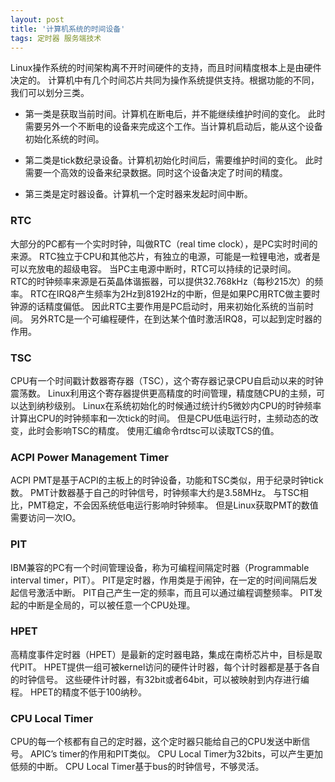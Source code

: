 ```yaml
---
layout: post
title: '计算机系统的时间设备'
tags: 定时器 服务端技术
---
```



Linux操作系统的时间架构离不开时间硬件的支持，而且时间精度根本上是由硬件决定的。
计算机中有几个时间芯片共同为操作系统提供支持。根据功能的不同，我们可以划分三类。

*   第一类是获取当前时间。计算机在断电后，并不能继续维护时间的变化。
此时需要另外一个不断电的设备来完成这个工作。当计算机启动后，能从这个设备初始化系统的时间。

*   第二类是tick数纪录设备。计算机初始化时间后，需要维护时间的变化。
此时需要一个高效的设备来纪录数据。同时这个设备决定了时间的精度。

*   第三类是定时器设备。计算机一个定时器来发起时间中断。

###   RTC

大部分的PC都有一个实时时钟，叫做RTC（real time clock），是PC实时时间的来源。
RTC独立于CPU和其他芯片，有独立的电源，可能是一粒锂电池，或者是可以充放电的超级电容。
当PC主电源中断时，RTC可以持续的记录时间。   
RTC的时钟频率来源是石英晶体谐振器，可以提供32.768kHz（每秒215次）的频率。
RTC在IRQ8产生频率为2Hz到8192Hz的中断，但是如果PC用RTC做主要时钟源的话精度偏低。
因此RTC主要作用是PC启动时，用来初始化系统的当前时间。
另外RTC是一个可编程硬件，在到达某个值时激活IRQ8，可以起到定时器的作用。

###   TSC

CPU有一个时间戳计数器寄存器（TSC），这个寄存器记录CPU自启动以来的时钟震荡数。
Linux利用这个寄存器提供更高精度的时间管理，精度随CPU的主频，可以达到纳秒级别。
Linux在系统初始化的时候通过统计约5微妙内CPU的时钟频率计算出CPU的时钟频率和一次tick的时间。
但是CPU低电运行时，主频动态的改变，此时会影响TSC的精度。
使用汇编命令rdtsc可以读取TCS的值。

###   ACPI Power Management Timer

ACPI PMT是基于ACPI的主板上的时钟设备，功能和TSC类似，用于纪录时钟tick数。
PMT计数器基于自己的时钟信号，时钟频率大约是3.58MHz。
与TSC相比，PMT稳定，不会因系统低电运行影响时钟频率。
但是Linux获取PMT的数值需要访问一次IO。

###   PIT

IBM兼容的PC有一个时间管理设备，称为可编程间隔定时器（Programmable interval timer，PIT）。
PIT是定时器，作用类是于闹钟，在一定的时间间隔后发起信号激活中断。
PIT自己产生一定的频率，而且可以通过编程调整频率。
PIT发起的中断是全局的，可以被任意一个CPU处理。
    
###   HPET

高精度事件定时器（HPET）是最新的定时器电路，集成在南桥芯片中，目标是取代PIT。
HPET提供一组可被kernel访问的硬件计时器，每个计时器都是基于各自的时钟信号。
这些硬件计时器，有32bit或者64bit，可以被映射到内存进行编程。
HPET的精度不低于100纳秒。

###   CPU Local Timer

CPU的每一个核都有自己的定时器，这个定时器只能给自己的CPU发送中断信号。
APIC’s timer的作用和PIT类似。
CPU Local Timer为32bits，可以产生更加低频的中断。
CPU Local Timer基于bus的时钟信号，不够灵活。
